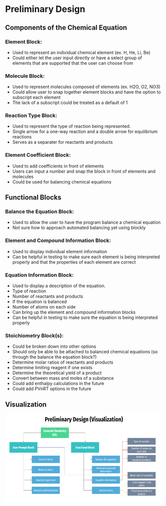 # Preliminary Design
## Components of the Chemical Equation
### Element Block:
* Used to represent an individual chemical element (ex. H, He, Li, Be)
* Could either let the user input directly or have a select group of elements that are supported that the user can choose from

### Molecule Block:
* Used to represent molecules composed of elements (ex. H2O, O2, NO3)
* Could allow user to snap together element blocks and have the option to subscript each element
* The lack of a subscript could be treated as a default of 1

### Reaction Type Block:
* Used to represent the type of reaction being represented.
* Single arrow for a one-way reaction and a double arrow for equilibrium reactions
* Serves as a separater for reactants and products

### Element Coefficient Block:
* Used to add coefficients in front of elements
* Users can input a number and snap the block in front of elements and molecules
* Could be used for balancing chemical equations

## Functional Blocks
### Balance the Equation Block:
* Used to allow the user to have the program balance a chemical equation
* Not sure how to approach automated balancing yet using blockly

### Element and Compound Information Block:
* Used to display individual element information
* Can be helpful in testing to make sure each element is being interpreted properly and that the properties of each element are correct

### Equation Information Block: 
* Used to display a description of the equation.
* Type of reaction
* Number of reactants and products
* If the equation is balanced
* Number of atoms on each side
* Can bring up the element and compound information blocks
* Can be helpful in testing to make sure the equation is being interpreted properly

### Stoichiometry Block(s):
* Could be broken down into other options
* Should only be able to be attached to balanced chemical equations (so through the balance the equation block?)
* Determine molar ratios of reactants and products
* Determine limiting reagent if one exists
* Determine the theoretical yield of a product
* Convert between mass and moles of a substance
* Could add enthalpy calculations in the future
* Could add PVnRT options in the future

## Visualization
![visualization](preliminaryDesignVisual.png)